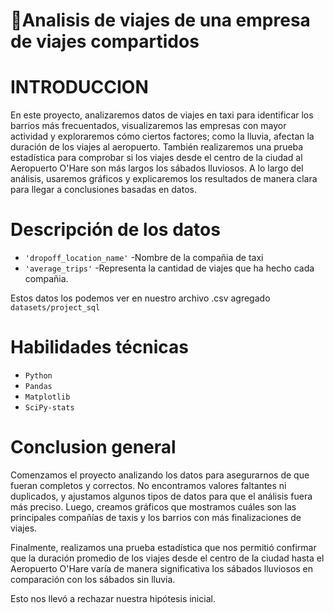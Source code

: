 # 📌Analisis de viajes de una empresa de viajes compartidos

# INTRODUCCION
En este proyecto, analizaremos datos de viajes en taxi para identificar los barrios más frecuentados, visualizaremos las empresas con mayor actividad y exploraremos cómo ciertos factores; como la lluvia, afectan la duración de los viajes al aeropuerto. También realizaremos una prueba estadística para comprobar si los viajes desde el centro de la ciudad al Aeropuerto O'Hare son más largos los sábados lluviosos. A lo largo del análisis, usaremos gráficos y explicaremos los resultados de manera clara para llegar a conclusiones basadas en datos.
# Descripción de los datos
- `'dropoff_location_name'` -Nombre de la compañia de taxi
- `'average_trips'` -Representa la cantidad de viajes que ha hecho cada compañia.
  
Estos datos los podemos ver en nuestro archivo .csv agregado `datasets/project_sql`
# Habilidades técnicas
- `Python`
-	`Pandas`
-	`Matplotlib`
-	`SciPy-stats`
# Conclusion general
Comenzamos el proyecto analizando los datos para asegurarnos de que fueran completos y correctos. No encontramos valores faltantes ni duplicados, y ajustamos algunos tipos de datos para que el análisis fuera más preciso. Luego, creamos gráficos que mostramos cuáles son las principales compañías de taxis y los barrios con más finalizaciones de viajes.

Finalmente, realizamos una prueba estadística que nos permitió confirmar que la duración promedio de los viajes desde el centro de la ciudad hasta el Aeropuerto O'Hare varía de manera significativa los sábados lluviosos en comparación con los sábados sin lluvia.

Esto nos llevó a rechazar nuestra hipótesis inicial.

